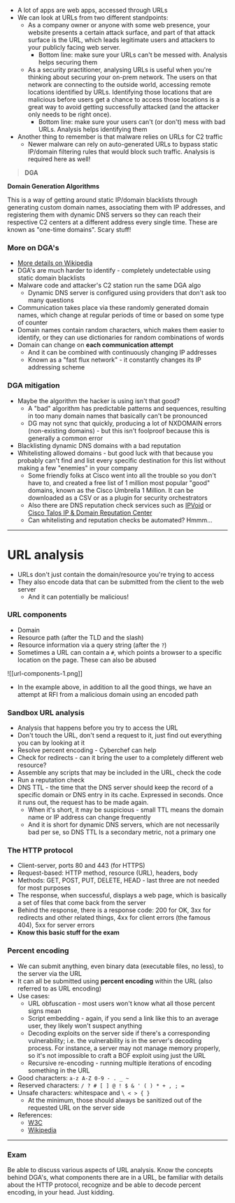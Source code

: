 - A lot of apps are web apps, accessed through URLs
- We can look at URLs from two different standpoints:
	- As a company owner or anyone with some web presence, your website presents a certain attack surface, and part of that attack surface is the URL, which leads legitimate users and attackers to your publicly facing web server.
		- Bottom line: make sure your URLs can't be messed with. Analysis helps securing them
	- As a security practitioner, analysing URLs is useful when you're thinking about securing your on-prem network. The users on that network are connecting to the outside world, accessing remote locations identified by URLs. Identifying those locations that are malicious before users get a chance to access those locations is a great way to avoid getting successfully attacked (and the attacker only needs to be right once). 
		- Bottom line: make sure your users can't (or don't) mess with bad URLs. Analysis helps identifying them
- Another thing to remember is that malware relies on URLs for C2 traffic
	- Newer malware can rely on auto-generated URLs to bypass static IP/domain filtering rules that would block such traffic. Analysis is required here as well!

>**DGA**

**Domain Generation Algorithms**

This is a way of getting around static IP/domain blacklists through generating custom domain names, associating them with IP addresses, and registering them with dynamic DNS servers so they can reach their respective C2 centers at a different address every single time. These are known as "one-time domains". Scary stuff!

### More on DGA's

- [More details on Wikipedia](https://en.wikipedia.org/wiki/Domain_generation_algorithm)
- DGA's are much harder to identify - completely undetectable using static domain blacklists
- Malware code and attacker's C2 station run the same DGA algo
	- Dynamic DNS server is configured using providers that don't ask too many questions
- Communication takes place via these randomly generated domain names, which change at regular periods of time or based on some type of counter
- Domain names contain random characters, which makes them easier to identify, or they can use dictionaries for random combinations of words
- Domain can change on **each communication attempt**
	- And it can be combined with continuously changing IP addresses
	- Known as a "fast flux network" - it constantly changes its IP addressing scheme

### DGA mitigation

- Maybe the algorithm the hacker is using isn't that good? 
	- A "bad" algorithm has predictable patterns and sequences, resulting in too many domain names that basically can't be pronounced
	- DG may not sync that quickly, producing a lot of NXDOMAIN errors (non-existing domains) - but this isn't foolproof because this is generally a common error
- Blacklisting dynamic DNS domains with a bad reputation
- Whitelisting allowed domains - but good luck with that because you probably can't find and list every specific destination for this list without making a few "enemies" in your company
	- Some friendly folks at Cisco went into all the trouble so you don't have to, and created a free list of 1 million most popular "good" domains, known as the Cisco Umbrella 1 Million. It can be downloaded as a CSV or as a plugin for security orchestrators
	- Also there are DNS reputation check services such as [IPVoid](https://www.ipvoid.com/dns-reputation/) or [Cisco Talos IP & Domain Reputation Center](https://talosintelligence.com/reputation_center/)
	- Can whitelisting and reputation checks be automated? Hmmm...

---

# URL analysis

- URLs don't just contain the domain/resource you're trying to access
- They also encode data that can be submitted from the client to the web server
	- And it can potentially be malicious!

### URL components

- Domain
- Resource path (after the TLD and the slash)
- Resource information via a query string (after the `?`)
- Sometimes a URL can contain a `#`, which points a browser to a specific location on the page. These can also be abused

![[url-components-1.png]]

- In the example above, in addition to all the good things, we have an attempt at RFI from a malicious domain using an encoded path

### Sandbox URL analysis

- Analysis that happens before you try to access the URL
- Don't touch the URL, don't send a request to it, just find out everything you can by looking at it
- Resolve percent encoding - Cyberchef can help
- Check for redirects - can it bring the user to a completely different web resource?
- Assemble any scripts that may be included in the URL, check the code
- Run a reputation check
- DNS TTL - the time that the DNS server should keep the record of a specific domain or DNS entry in its cache. Expressed in seconds. Once it runs out, the request has to be made again. 
	- When it's short, it may be suspicious - small TTL means the domain name or IP address can change frequently
	- And it is short for dynamic DNS servers, which are not necessarily bad per se, so DNS TTL Is a secondary metric, not a primary one

### The HTTP protocol

- Client-server, ports 80 and 443 (for HTTPS)
- Request-based: HTTP method, resource (URL), headers, body
- Methods: GET, POST, PUT, DELETE, HEAD - last three are not needed for most purposes
- The response, when successful, displays a web page, which is basically a set of files that come back from the server
- Behind the response, there is a response code: 200 for OK, 3xx for redirects and other related things, 4xx for client errors (the famous 404), 5xx for server errors
- **Know this basic stuff for the exam**

### Percent encoding

- We can submit anything, even binary data (executable files, no less), to the server via the URL
- It can all be submitted using **percent encoding** within the URL (also referred to as URL encoding)
- Use cases:
	- URL obfuscation - most users won't know what all those percent signs mean
	- Script embedding - again, if you send a link like this to an average user, they likely won't suspect anything
	- Decoding exploits on the server side if there's a corresponding vulnerability; i.e. the vulnerability is in the server's decoding process. For instance, a server may not manage memory properly, so it's not impossible to craft a BOF exploit using just the URL
	- Recursive re-encoding - running multiple iterations of encoding something in the URL
- Good characters: `a-z A-Z 0-9 - . _ ~`
- Reserved characters: `/ ? # [ ] @ ! $ & ' ( ) * + , ; =`
- Unsafe characters: whitespace and `\ < > { }`
	- At the minimum, those should always be sanitized out of the requested URL on the server side
- References:
	- [W3C](https://www.w3schools.com/tags/ref_urlencode.asp)
	- [Wikipedia](https://en.wikipedia.org/wiki/URL_encoding)

---

### Exam

Be able to discuss various aspects of URL analysis. Know the concepts behind DGA's, what components there are in a URL, be familiar with details about the HTTP protocol, recognize and be able to decode percent encoding, in your head. Just kidding.